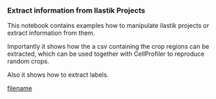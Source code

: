 ### Extract information from Ilastik Projects

This notebook contains examples how to manipulate ilastik projects or extract information from them.

Importantly it shows how the a csv containing the crop regions can be extracted, which can be used
together with CellProfiler to reproduce random crops.

Also it shows how to extract labels.

[filename](ilastik_projects.html ':include :type=iframe width=100% height=800px')
